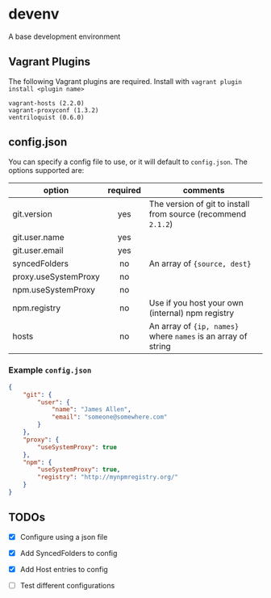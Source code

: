 # devenv

A base development environment

## Vagrant Plugins

The following Vagrant plugins are required. Install with `vagrant plugin install <plugin name>`

```
vagrant-hosts (2.2.0)
vagrant-proxyconf (1.3.2)
ventriloquist (0.6.0)     
```

## config.json

You can specify a config file to use, or it will default to `config.json`. The options supported are:

option               | required | comments
-------------------- |:--------:|---------
git.version          | yes      | The version of git to install from source (recommend `2.1.2`)
git.user.name        | yes      |  
git.user.email       | yes      |  
syncedFolders        | no       | An array of `{source, dest}`
proxy.useSystemProxy | no       |
npm.useSystemProxy   | no       |
npm.registry         | no       | Use if you host your own (internal) npm registry
hosts                | no       | An array of `{ip, names}` where `names` is an array of string

### Example `config.json`

```json
{
    "git": {
        "user": {
            "name": "James Allen",
            "email": "someone@somewhere.com"
        }
    },
    "proxy": {
        "useSystemProxy": true
    },
    "npm": {
        "useSystemProxy": true,
        "registry": "http://mynpmregistry.org/"
    }
}
```

## TODOs

- [x] Configure using a json file
- [x] Add SyncedFolders to config
- [x] Add Host entries to config
- [ ] Test different configurations

